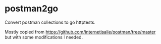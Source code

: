 # postman2go

Convert postman collections to go httptests.

Mostly copied from https://github.com/internetisalie/postman/tree/master but with some modifications I needed.
